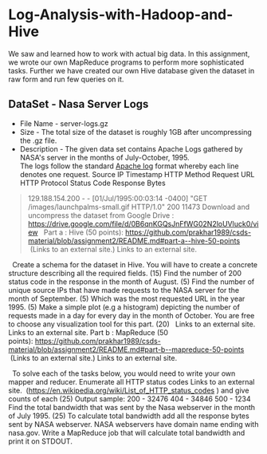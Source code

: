 # Log-Analysis-with-Hadoop-and-Hive
We saw and learned how to work with actual big data. In this assignment, we wrote our own MapReduce programs to perform more sophisticated tasks. Further we have created our own Hive database given the dataset in raw form and run few queries on it.   

## DataSet - Nasa Server Logs
* File Name - server-logs.gz  
* Size - The total size of the dataset is roughly 1GB after uncompressing the .gz file.  
* Description - The given data set contains Apache Logs gathered by NASA's server in the months of July-October, 1995.  
The logs follow the standard [Apache log](https://httpd.apache.org/docs/2.4/logs.html#accesslog) format whereby each line denotes one request.
Source IP
Timestamp
HTTP Method
Request URL
HTTP Protocol
Status Code
Response Bytes
> 129.188.154.200 - - [01/Jul/1995:00:03:14 -0400] "GET /images/launchpalms-small.gif HTTP/1.0" 200 11473
Download and uncompress the dataset from Google Drive : https://drive.google.com/file/d/0B6qnKGQsJnFfWG02N2loUVluck0/view
 
Part a : Hive (50 points): https://github.com/prakhar1989/csds-material/blob/assignment2/README.md#part-a--hive-50-points
 (Links to an external site.)
Links to an external site.
 
 
Create a schema for the dataset in Hive. You will have to create a concrete structure describing all the required fields. (15)
Find the number of 200 status code in the response in the month of August. (5)
Find the number of unique source IPs that have made requests to the NASA server for the month of September. (5)
Which was the most requested URL in the year 1995. (5)
Make a simple plot (e.g a histogram) depicting the number of requests made in a day for every day in the month of October. You are free to choose any visualization tool for this part. (20)
 
Links to an external site.
Links to an external site.
Part b : MapReduce (50 points): https://github.com/prakhar1989/csds-material/blob/assignment2/README.md#part-b--mapreduce-50-points
 (Links to an external site.)
Links to an external site.
 
 
To solve each of the tasks below, you would need to write your own mapper and reducer.
Enumerate all HTTP status codes
Links to an external site.
 (https://en.wikipedia.org/wiki/List_of_HTTP_status_codes ) and give counts of each (25)
Output sample:
200 - 32476
404 - 34846
500 - 1234
Find the total bandwidth that was sent by the Nasa webserver in the month of July 1995. (25)
To calculate total bandwidth add all the response bytes sent by NASA webserver. NASA webservers have domain name ending with nasa.gov. Write a MapReduce job that will calculate total bandwidth and print it on STDOUT.
